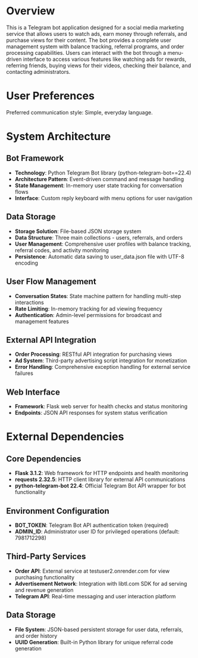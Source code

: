 # Overview

This is a Telegram bot application designed for a social media marketing service that allows users to watch ads, earn money through referrals, and purchase views for their content. The bot provides a complete user management system with balance tracking, referral programs, and order processing capabilities. Users can interact with the bot through a menu-driven interface to access various features like watching ads for rewards, referring friends, buying views for their videos, checking their balance, and contacting administrators.

# User Preferences

Preferred communication style: Simple, everyday language.

# System Architecture

## Bot Framework
- **Technology**: Python Telegram Bot library (python-telegram-bot==22.4)
- **Architecture Pattern**: Event-driven command and message handling
- **State Management**: In-memory user state tracking for conversation flows
- **Interface**: Custom reply keyboard with menu options for user navigation

## Data Storage
- **Storage Solution**: File-based JSON storage system
- **Data Structure**: Three main collections - users, referrals, and orders
- **User Management**: Comprehensive user profiles with balance tracking, referral codes, and activity monitoring
- **Persistence**: Automatic data saving to user_data.json file with UTF-8 encoding

## User Flow Management
- **Conversation States**: State machine pattern for handling multi-step interactions
- **Rate Limiting**: In-memory tracking for ad viewing frequency
- **Authentication**: Admin-level permissions for broadcast and management features

## External API Integration
- **Order Processing**: RESTful API integration for purchasing views
- **Ad System**: Third-party advertising script integration for monetization
- **Error Handling**: Comprehensive exception handling for external service failures

## Web Interface
- **Framework**: Flask web server for health checks and status monitoring
- **Endpoints**: JSON API responses for system status verification

# External Dependencies

## Core Dependencies
- **Flask 3.1.2**: Web framework for HTTP endpoints and health monitoring
- **requests 2.32.5**: HTTP client library for external API communications
- **python-telegram-bot 22.4**: Official Telegram Bot API wrapper for bot functionality

## Environment Configuration
- **BOT_TOKEN**: Telegram Bot API authentication token (required)
- **ADMIN_ID**: Administrator user ID for privileged operations (default: 7981712298)

## Third-Party Services
- **Order API**: External service at testuser2.onrender.com for view purchasing functionality
- **Advertisement Network**: Integration with libtl.com SDK for ad serving and revenue generation
- **Telegram API**: Real-time messaging and user interaction platform

## Data Storage
- **File System**: JSON-based persistent storage for user data, referrals, and order history
- **UUID Generation**: Built-in Python library for unique referral code generation